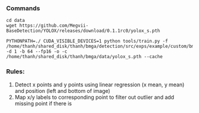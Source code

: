 

### Commands
```
cd data
wget https://github.com/Megvii-BaseDetection/YOLOX/releases/download/0.1.1rc0/yolox_s.pth
```

```
PYTHONPATH=./ CUDA_VISIBLE_DEVICES=1 python tools/train.py -f /home/thanh/shared_disk/thanh/bmga/detection/src/exps/example/custom/bmga.py -d 1 -b 64 --fp16 -o -c /home/thanh/shared_disk/thanh/bmga/data/yolox_s.pth --cache
```

### Rules:
1. Detect x points and y points using linear regression (x mean, y mean) and position (left and bottom of image)
2. Map x/y labels to corresponding point to filter out outlier and add missing point if there is
